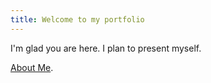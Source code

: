 ```yaml
---
title: Welcome to my portfolio
--- 
```


I'm glad you are here. I plan to present myself. 

[About Me](_layouts/2021-10-02-About-Me.md).
